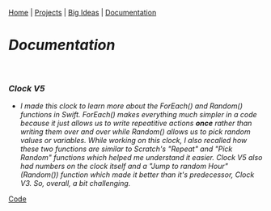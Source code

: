 [Home](https://kaankutluer.github.io/kaankutluer.github.io/) | [Projects](https://kaankutluer.github.io/kaankutluer.github.io/projects.md) | [Big Ideas](https://kaankutluer.github.io/kaankutluer.github.io/big_ideas.md) | [Documentation](https://kaankutluer.github.io/kaankutluer.github.io/documentation.md)


# ***Documentation***

<br>

### ***Clock V5***

- *I made this clock to learn more about the ForEach() and Random() functions in Swift. ForEach() makes everything much simpler in a code because it just allows us to write repeatitive actions **once** rather than writing them over and over while Random() allows us to pick random values or variables. While working on this clock, I also recalled how these two functions are similar to Scratch's "Repeat" and "Pick Random" functions which helped me understand it easier. Clock V5 also had numbers on the clock itself and a "Jump to random Hour" (Random()) function which made it better than it's predecessor, Clock V3. So, overall, a bit challenging.*

[Code](https://github.com/KaanKutluer/kaankutluer.github.io/blob/main/Assets/ClockV5/ContentView2.Swift)
